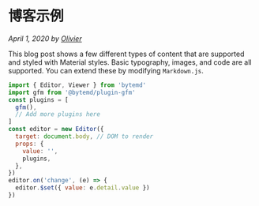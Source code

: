 # 博客示例

_April 1, 2020 by [Olivier](/)_

This blog post shows a few different types of content that are supported and styled with
Material styles. Basic typography, images, and code are all supported.
You can extend these by modifying `Markdown.js`.

```js
import { Editor, Viewer } from 'bytemd'
import gfm from '@bytemd/plugin-gfm'
const plugins = [
  gfm(),
  // Add more plugins here
]
const editor = new Editor({
  target: document.body, // DOM to render
  props: {
    value: '',
    plugins,
  },
})
editor.on('change', (e) => {
  editor.$set({ value: e.detail.value })
})
```

